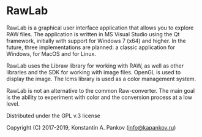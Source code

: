 # RawLab

RawLab is a graphical user interface application that allows you to explore RAW files. The application is written in MS Visual Studio using the Qt framework, initially with support for Windows 7 (x64) and higher. In the future, three implementations are planned: a classic application for Windows, for MacOS and for Linux.

RawLab uses the Libraw library for working with RAW, as well as other libraries and the SDK for working with image files. OpenGL is used to display the image. The lcms library is used as a color management system.

RawLab is not an alternative to the common Raw-converter. The main goal is the ability to experiment with color and the conversion process at a low level.

Distributed under the GPL v.3 license

Copyright (C) 2017-2019, Konstantin A. Pankov (info@kapankov.ru)
